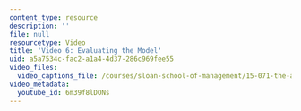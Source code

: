 ```yaml
---
content_type: resource
description: ''
file: null
resourcetype: Video
title: 'Video 6: Evaluating the Model'
uid: a5a7534c-fac2-a1a4-4d37-286c969fee55
video_files:
  video_captions_file: /courses/sloan-school-of-management/15-071-the-analytics-edge-spring-2017/text-analytics/predictive-coding-bringing-text-analytics-to-the-courtroom-recitation/video-6-evaluating-the-model/video-6-evaluating-the-model-0/6m39f8lDONs.vtt
video_metadata:
  youtube_id: 6m39f8lDONs
---
```


